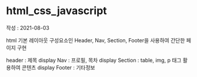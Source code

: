 # html_css_javascript
작성 : 2021-08-03 

html 기본 레이아웃 구성요소인
Header, Nav, Section, Footer을 사용하여
간단한 페이지 구현

header : 제목 display
Nav : 프로필, 목차 display
Section : table, img, p 태그 활용하여 콘텐츠 display
Footer : 기타정보
